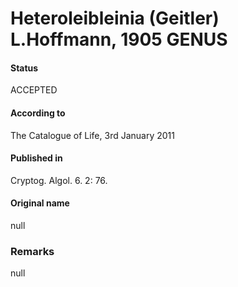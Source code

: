 Heteroleibleinia (Geitler) L.Hoffmann, 1905 GENUS
=======

#### Status
ACCEPTED

#### According to
The Catalogue of Life, 3rd January 2011

#### Published in
Cryptog. Algol. 6. 2: 76.

#### Original name
null

### Remarks
null